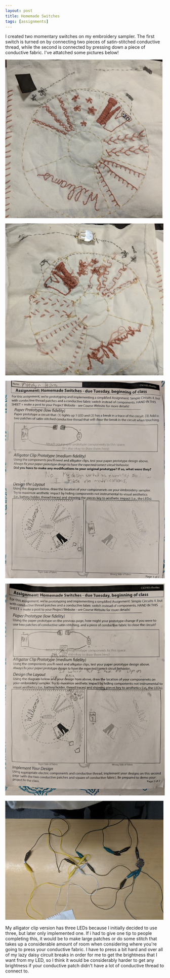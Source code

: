 ```yaml
---
layout: post
title: Homemade Switches 
tags: [assignments]
---
```

I created two momentary switches on my embroidery sampler. The first switch is turned on by connecting two pieces of satin-stitched conductive thread, while the second is connected by pressing down a piece of conductive fabric. 
I've attatched some pictures below!

![front of embroider which has two switches](https://raw.githubusercontent.com/Katelyn-H/Katelyn-H.github.io/master/img/PicsArt_10-08-07.35.43.jpg)

![Back of embroider which has battery](https://github.com/Katelyn-H/Katelyn-H.github.io/blob/master/img/PicsArt_10-08-07.36.58.jpg)

![Worksheet part 1](https://github.com/Katelyn-H/Katelyn-H.github.io/blob/master/img/PicsArt_10-08-07.39.59.jpg)

![Worksheet part 2](https://github.com/Katelyn-H/Katelyn-H.github.io/blob/master/img/PicsArt_10-08-07.39.09.jpg)

![Alligator clip version](https://github.com/Katelyn-H/Katelyn-H.github.io/blob/master/img/PicsArt_10-08-07.40.34.jpg)


My alligator clip version has three LEDs because I initially decided to use three, but later only implemented one. 
If i had to give one tip to people completing this, it would be to make large patches or do some stitch that takes up a considerable amount of room when considering where you're going to press your conductive fabric. I have to press a bit hard and over all of my lazy daisy circuit breaks in order for me to get the brightness that I want from my LED, so I think it would be considerably harder to get any brightness if your conductive patch didn't have a lot of conductive thread to connect to. 

